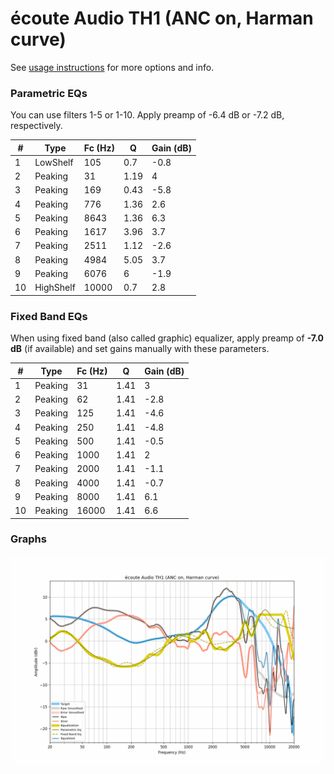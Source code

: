 # écoute Audio TH1 (ANC on, Harman curve)
See [usage instructions](https://github.com/jaakkopasanen/AutoEq#usage) for more options and info.

### Parametric EQs
You can use filters 1-5 or 1-10. Apply preamp of -6.4 dB or -7.2 dB, respectively.

|   # | Type      |   Fc (Hz) |    Q |   Gain (dB) |
|-----|-----------|-----------|------|-------------|
|   1 | LowShelf  |       105 | 0.7  |        -0.8 |
|   2 | Peaking   |        31 | 1.19 |         4   |
|   3 | Peaking   |       169 | 0.43 |        -5.8 |
|   4 | Peaking   |       776 | 1.36 |         2.6 |
|   5 | Peaking   |      8643 | 1.36 |         6.3 |
|   6 | Peaking   |      1617 | 3.96 |         3.7 |
|   7 | Peaking   |      2511 | 1.12 |        -2.6 |
|   8 | Peaking   |      4984 | 5.05 |         3.7 |
|   9 | Peaking   |      6076 | 6    |        -1.9 |
|  10 | HighShelf |     10000 | 0.7  |         2.8 |

### Fixed Band EQs
When using fixed band (also called graphic) equalizer, apply preamp of **-7.0 dB** (if available) and set gains manually with these parameters.

|   # | Type    |   Fc (Hz) |    Q |   Gain (dB) |
|-----|---------|-----------|------|-------------|
|   1 | Peaking |        31 | 1.41 |         3   |
|   2 | Peaking |        62 | 1.41 |        -2.8 |
|   3 | Peaking |       125 | 1.41 |        -4.6 |
|   4 | Peaking |       250 | 1.41 |        -4.8 |
|   5 | Peaking |       500 | 1.41 |        -0.5 |
|   6 | Peaking |      1000 | 1.41 |         2   |
|   7 | Peaking |      2000 | 1.41 |        -1.1 |
|   8 | Peaking |      4000 | 1.41 |        -0.7 |
|   9 | Peaking |      8000 | 1.41 |         6.1 |
|  10 | Peaking |     16000 | 1.41 |         6.6 |

### Graphs
![](./%C3%A9coute%20Audio%20TH1%20(ANC%20on,%20Harman%20curve).png)
